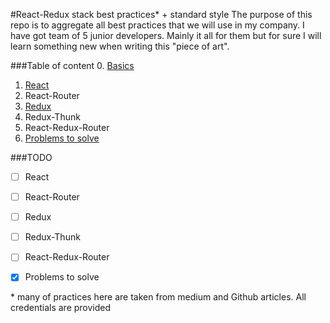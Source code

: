 #React-Redux stack best practices* + standard style
The purpose of this repo is to aggregate all best practices that we will use in my company. I have got team of 5 junior developers. Mainly it all for them but for sure I will learn something new when writing this "piece of art".
 

###Table of content
 0. [Basics](./docs/basics.md)
 1. [React](./docs/react.md)
 2. React-Router
 3. [Redux](./docs/redux.md)
 4. Redux-Thunk
 5. React-Redux-Router 
 6. [Problems to solve](./docs/problems-to-solve.md)
 
###TODO
 * [ ] React
 * [ ] React-Router
 * [ ] Redux
 * [ ] Redux-Thunk
 * [ ] React-Redux-Router 
 * [x] Problems to solve
 
 
\* many of practices here are taken from medium and Github articles. All credentials are provided
 
